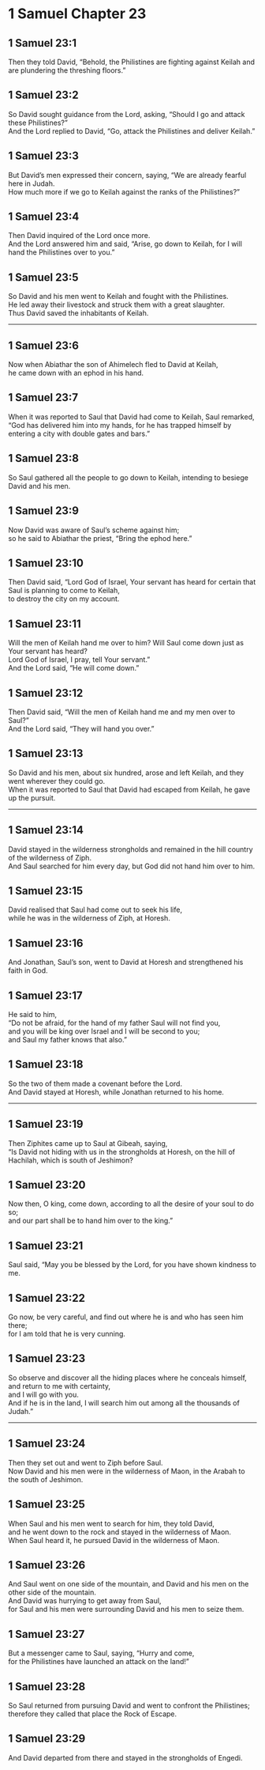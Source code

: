# 1 Samuel Chapter 23

## 1 Samuel 23:1

Then they told David, “Behold, the Philistines are fighting against Keilah and are plundering the threshing floors.”

## 1 Samuel 23:2

So David sought guidance from the Lord, asking, “Should I go and attack these Philistines?”  
And the Lord replied to David, “Go, attack the Philistines and deliver Keilah.”

## 1 Samuel 23:3

But David’s men expressed their concern, saying, “We are already fearful here in Judah.  
How much more if we go to Keilah against the ranks of the Philistines?”

## 1 Samuel 23:4

Then David inquired of the Lord once more.  
And the Lord answered him and said, “Arise, go down to Keilah, for I will hand the Philistines over to you.”

## 1 Samuel 23:5

So David and his men went to Keilah and fought with the Philistines.  
He led away their livestock and struck them with a great slaughter.  
Thus David saved the inhabitants of Keilah.

---

## 1 Samuel 23:6

Now when Abiathar the son of Ahimelech fled to David at Keilah,  
he came down with an ephod in his hand.

## 1 Samuel 23:7

When it was reported to Saul that David had come to Keilah, Saul remarked,  
“God has delivered him into my hands, for he has trapped himself by entering a city with double gates and bars.”

## 1 Samuel 23:8

So Saul gathered all the people to go down to Keilah, intending to besiege David and his men.

## 1 Samuel 23:9

Now David was aware of Saul’s scheme against him;  
so he said to Abiathar the priest, “Bring the ephod here.”

## 1 Samuel 23:10

Then David said, “Lord God of Israel, Your servant has heard for certain that Saul is planning to come to Keilah,  
to destroy the city on my account.

## 1 Samuel 23:11

Will the men of Keilah hand me over to him? Will Saul come down just as Your servant has heard?  
Lord God of Israel, I pray, tell Your servant.”  
And the Lord said, “He will come down.”

## 1 Samuel 23:12

Then David said, “Will the men of Keilah hand me and my men over to Saul?”  
And the Lord said, “They will hand you over.”

## 1 Samuel 23:13

So David and his men, about six hundred, arose and left Keilah, and they went wherever they could go.  
When it was reported to Saul that David had escaped from Keilah, he gave up the pursuit.

---

## 1 Samuel 23:14

David stayed in the wilderness strongholds and remained in the hill country of the wilderness of Ziph.  
And Saul searched for him every day, but God did not hand him over to him.

## 1 Samuel 23:15

David realised that Saul had come out to seek his life,  
while he was in the wilderness of Ziph, at Horesh.

## 1 Samuel 23:16

And Jonathan, Saul’s son, went to David at Horesh and strengthened his faith in God.

## 1 Samuel 23:17

He said to him,  
“Do not be afraid, for the hand of my father Saul will not find you,  
and you will be king over Israel and I will be second to you;  
and Saul my father knows that also.”

## 1 Samuel 23:18

So the two of them made a covenant before the Lord.  
And David stayed at Horesh, while Jonathan returned to his home.

---

## 1 Samuel 23:19

Then Ziphites came up to Saul at Gibeah, saying,  
“Is David not hiding with us in the strongholds at Horesh, on the hill of Hachilah, which is south of Jeshimon?

## 1 Samuel 23:20

Now then, O king, come down, according to all the desire of your soul to do so;  
and our part shall be to hand him over to the king.”

## 1 Samuel 23:21

Saul said, “May you be blessed by the Lord, for you have shown kindness to me.

## 1 Samuel 23:22

Go now, be very careful, and find out where he is and who has seen him there;  
for I am told that he is very cunning.

## 1 Samuel 23:23

So observe and discover all the hiding places where he conceals himself, and return to me with certainty,  
and I will go with you.  
And if he is in the land, I will search him out among all the thousands of Judah.”

---

## 1 Samuel 23:24

Then they set out and went to Ziph before Saul.  
Now David and his men were in the wilderness of Maon, in the Arabah to the south of Jeshimon.

## 1 Samuel 23:25

When Saul and his men went to search for him, they told David,  
and he went down to the rock and stayed in the wilderness of Maon.  
When Saul heard it, he pursued David in the wilderness of Maon.

## 1 Samuel 23:26

And Saul went on one side of the mountain, and David and his men on the other side of the mountain.  
And David was hurrying to get away from Saul,  
for Saul and his men were surrounding David and his men to seize them.

## 1 Samuel 23:27

But a messenger came to Saul, saying, “Hurry and come,  
for the Philistines have launched an attack on the land!”

## 1 Samuel 23:28

So Saul returned from pursuing David and went to confront the Philistines;  
therefore they called that place the Rock of Escape.

## 1 Samuel 23:29

And David departed from there and stayed in the strongholds of Engedi.
